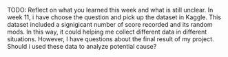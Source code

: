 TODO: Reflect on what you learned this week and what is still unclear.
In week 11, i have choose the question and pick up the dataset in Kaggle. This dataset included a signigicant number of score recorded and its random mods.
In this way, it could helping me collect different data in different situations.
However, I have questions about the final result of my project.
Should i used these data to analyze potential cause?